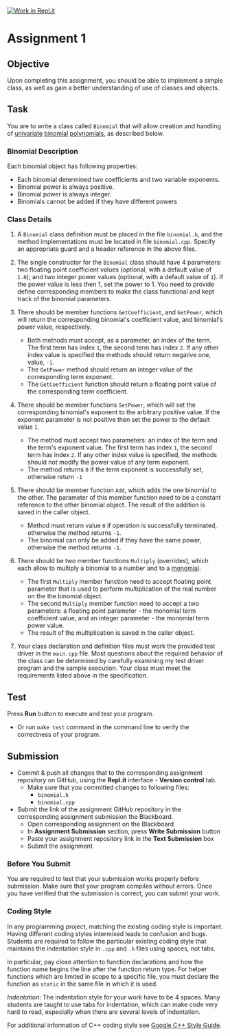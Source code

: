 [![Work in Repl.it](https://classroom.github.com/assets/work-in-replit-14baed9a392b3a25080506f3b7b6d57f295ec2978f6f33ec97e36a161684cbe9.svg)](https://classroom.github.com/online_ide?assignment_repo_id=4204478&assignment_repo_type=AssignmentRepo)
# Assignment 1

## Objective
Upon completing this assignment, you should be able to implement a simple class, as well as gain a better understanding of use of classes and objects.

## Task
You are to write a class called `Binomial` that will allow creation and handling of [univariate](https://en.wikipedia.org/wiki/Univariate) [binomial](https://en.wikipedia.org/wiki/Binomial_(polynomial)) [polynomials](https://en.wikipedia.org/wiki/Polynomial), as described below.

### Binomial Description

Each binomial object has following properties:

- Each binomial determined two coefficients and two variable exponents.
- Binomial power is always positive.
- Binomial power is always integer.
- Binomials cannot be added if they have different powers

### Class Details

1. A `Binomial` class definition must be placed in the file `binomial.h`, and the method implementations must be located in file `binomial.cpp`. Specify an appropriate guard and a header reference in the above files.

2. The single constructor for the `Binomial` class should have 4 parameters: two floating point coefficient values (optional, with a default value of `1.0`); and two integer power values (optional, with a default value of `1`). If the power value is less then 1, set the power to 1. You need to provide define corresponding members to make the class functional and kept track of the binomial parameters.

3. There should be member functions `GetCoefficient`, and `GetPower`, which will return the corresponding binomial's coefficient value, and binomial's power value, respectively.
    - Both methods must accept, as a parameter, an index of the term. The first term has index `1`, the second term has index `2`. If any other index value is specified the methods should return negative one, value, `-1`.
    - The `GetPower` method should return an integer value of the corresponding term exponent.
    - The `GetCoefficient` function should return a floating point value of the corresponding term coefficient.

4. There should be member functions `SetPower`, which will set the corresponding binomial's exponent to the arbitrary positive value. If the exponent parameter is not positive then set the power to the default value `1`.
    - The method must accept two parameters: an index of the term and the term's exponent value. The first term has index `1`, the second term has index `2`. If any other index value is specified, the methods should not modify the power value of any term exponent.
    - The method returns `0` if the term exponent is successfully set, otherwise return `-1`

5. There should be member function `Add`, which adds the one binomial to the other. The parameter of this member function need to be a constant reference to the other binomial object. The result of the addition is saved in the caller object.
    - Method must return value `0` if operation is successfully terminated, otherwise the method returns `-1`.
    - The binomial can only be added if they have the same power, otherwise the method returns `-1`.

6. There should be two member functions `Multiply` (overrides), which each allow to multiply a binomial to a number and to a [monomial](https://en.wikipedia.org/wiki/Monomial).
    - The first `Multiply` member function need to accept floating point parameter that is used to perform multiplication of the real number on the the binomial object.
    - The second `Multiply` member function need to accept a two parameters: a floating point parameter - the monomial term coefficient value, and an integer parameter - the monomial term power value.
    - The result of the multiplication is saved in the caller object.

7. Your class declaration and definition files must work the provided test driver in the `main.cpp` file. Most questions about the required behavior of the class can be determined by carefully examining my test driver program and the sample execution. Your class must meet the requirements listed above in the specification.

## Test

Press **Run** button to execute and test your program.

- Or run `make test` command in the command line to verify the correctness of your program.

## Submission

- Commit & push all changes that to the corresponding assignment repository on GitHub, using the **Repl.it** interface - **Version control** tab.
  - Make sure that you committed changes to following files:
    - `binomial.h`
    - `binomial.cpp`
- Submit the link of the assignment GitHub repository in the corresponding assignment submission the Blackboard.
  - Open corresponding assignment on the Blackboard
  - In **Assignment Submission** section, press **Write Submission** button
  - Paste your assignment repository link in the **Text Submission** box
  - Submit the assignment

### Before You Submit

You are required to test that your submission works properly before submission. Make sure that your program compiles without errors. Once you have verified that the submission is correct, you can submit your work.

### Coding Style

In any programming project, matching the existing coding style is important. Having different coding styles intermixed leads to confusion and bugs. Students are required to follow the particular existing coding style that maintains the indentation style in `.cpp` and `.h` files using spaces, not tabs.

In particular, pay close attention to function declarations and how the function name begins the line after the function return type. For helper functions which are limited in scope to a specific file, you must declare the function as `static` in the same file in which it is used.

*Indentation*: The indentation style for your work have to be 4 spaces. Many students are taught to use tabs for indentation, which can make code very hard to read, especially when there are several levels of indentation.

For additional information of C++ coding style see [Google C++ Style Guide](https://google.github.io/styleguide/cppguide.html).

